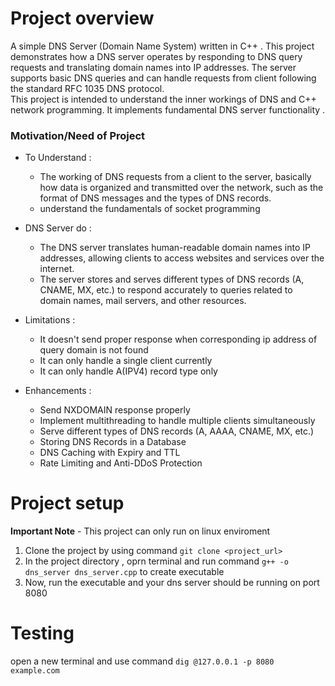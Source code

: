 # Project overview
A simple DNS Server (Domain Name System) written in C++ . This project demonstrates how a DNS server operates by responding to DNS query requests and translating domain names into IP addresses. The server supports basic DNS queries and can handle requests from client following the standard RFC 1035 DNS protocol.<br/>
This project is intended to understand the inner workings of DNS and C++ network programming. It implements fundamental DNS server functionality .

### Motivation/Need of Project

- To Understand :<br/>
    - The working of DNS requests from a client to the server, basically how data is organized and     transmitted over the network, such as the format of DNS messages and the types of DNS records.
    - understand the fundamentals of socket programming

- DNS Server do :<br/>
    - The DNS server translates human-readable domain names into IP addresses, allowing clients to access websites and services over the internet.
    - The server stores and serves different types of DNS records (A, CNAME, MX, etc.) to respond accurately to queries related to domain names, mail servers, and other resources.

- Limitations :<br/>
    - It doesn't send proper response when corresponding ip address of query domain is not found
    - It can only handle a single client currently 
    - It can only handle A(IPV4) record type only
- Enhancements :<br/>
    - Send NXDOMAIN response properly 
    - Implement multithreading to handle multiple clients simultaneously
    - Serve different types of DNS records (A, AAAA, CNAME, MX, etc.)
    - Storing DNS Records in a Database
    - DNS Caching with Expiry and TTL
    - Rate Limiting and Anti-DDoS Protection

# Project setup
**Important Note** - This project can only run on linux enviroment
1. Clone the project by using command `git clone <project_url>`
2. In the project directory , oprn terminal and run command `g++ -o dns_server dns_server.cpp` to create executable
3. Now, run the executable and your dns server should be running on port 8080

# Testing
open a new terminal and use command `dig @127.0.0.1 -p 8080 example.com `<br/>

